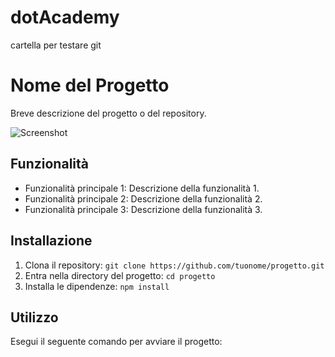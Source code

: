 # dotAcademy
cartella per testare git
# Nome del Progetto

Breve descrizione del progetto o del repository.

![Screenshot](./screenshots/screenshot1.png)

## Funzionalità

- Funzionalità principale 1: Descrizione della funzionalità 1.
- Funzionalità principale 2: Descrizione della funzionalità 2.
- Funzionalità principale 3: Descrizione della funzionalità 3.

## Installazione

1. Clona il repository: `git clone https://github.com/tuonome/progetto.git`
2. Entra nella directory del progetto: `cd progetto`
3. Installa le dipendenze: `npm install`

## Utilizzo

Esegui il seguente comando per avviare il progetto:

